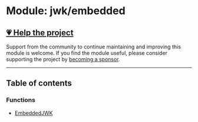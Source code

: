 # Module: jwk/embedded

## [💗 Help the project](https://github.com/sponsors/panva)

Support from the community to continue maintaining and improving this module is welcome. If you find the module useful, please consider supporting the project by [becoming a sponsor](https://github.com/sponsors/panva).

---

## Table of contents

### Functions

- [EmbeddedJWK](../functions/jwk_embedded.EmbeddedJWK.md)
